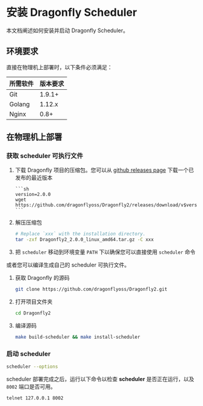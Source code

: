# 安装 Dragonfly Scheduler

本文档阐述如何安装并启动 Dragonfly Scheduler。

## 环境要求

直接在物理机上部署时，以下条件必须满足：

| 所需软件 | 版本要求 |
| -------- | -------- |
| Git      | 1.9.1+   |
| Golang   | 1.12.x   |
| Nginx    | 0.8+     |

## 在物理机上部署

### 获取 scheduler 可执行文件

1.  下载 Dragonfly 项目的压缩包。您可以从
    [github releases page](https://github.com/dragonflyoss/Dragonfly2/releases)
    下载一个已发布的最近版本

        ```sh
        version=2.0.0
        wget https://github.com/dragonflyoss/Dragonfly2/releases/download/v$version/Dragonfly2_$version_linux_amd64.tar.gz
        ```

2.  解压压缩包

    ```bash
    # Replace `xxx` with the installation directory.
    tar -zxf Dragonfly2_2.0.0_linux_amd64.tar.gz -C xxx
    ```

3.  把 `scheduler` 移动到环境变量 `PATH` 下以确保您可以直接使用 `scheduler` 命令

或者您可以编译生成自己的 scheduler 可执行文件。

1. 获取 Dragonfly 的源码

   ```sh
   git clone https://github.com/dragonflyoss/Dragonfly2.git
   ```

2. 打开项目文件夹

   ```sh
   cd Dragonfly2
   ```

3. 编译源码

   ```sh
   make build-scheduler && make install-scheduler
   ```

### 启动 scheduler

```sh
scheduler --options
```

scheduler 部署完成之后，运行以下命令以检查 **scheduler** 是否正在运行，以及 `8002` 端口是否可用。

```sh
telnet 127.0.0.1 8002
```
